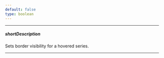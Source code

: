```yaml
---
default: false
type: boolean
---
```

---
##### shortDescription
Sets border visibility for a hovered series.

---
